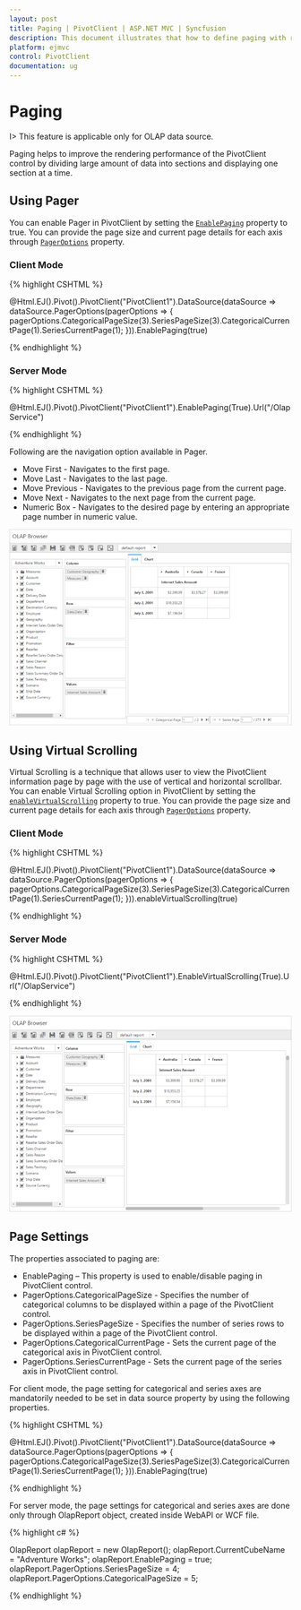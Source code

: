 ```yaml
---
layout: post
title: Paging | PivotClient | ASP.NET MVC | Syncfusion
description: This document illustrates that how to define paging with respective to the modes in ASP.NET MVC PivotClient control
platform: ejmvc
control: PivotClient
documentation: ug
---
```


# Paging

I> This feature is applicable only for OLAP data source.

Paging helps to improve the rendering performance of the PivotClient control by dividing large amount of data into sections and displaying one section at a time.

## Using Pager

You can enable Pager in PivotClient by setting the [`EnablePaging`](/js/api/ejpivotclient#members:enablePaging) property to true. You can provide the page size and current page details for each axis through [`PagerOptions`](/js/api/ejpivotclient#members:pagerOptions) property.

### Client Mode

{% highlight CSHTML %}

@Html.EJ().Pivot().PivotClient("PivotClient1").DataSource(dataSource => dataSource.PagerOptions(pagerOptions => { pagerOptions.CategoricalPageSize(3).SeriesPageSize(3).CategoricalCurrentPage(1).SeriesCurrentPage(1); })).EnablePaging(true)

{% endhighlight %}

### Server Mode

{% highlight CSHTML %}

@Html.EJ().Pivot().PivotClient("PivotClient1").EnablePaging(True).Url("/OlapService")

{% endhighlight %}

Following are the navigation option available in Pager.

* Move First - Navigates to the first page.
* Move Last - Navigates to the last page.
* Move Previous - Navigates to the previous page from the current page.
* Move Next - Navigates to the next page from the current page.
* Numeric Box - Navigates to the desired page by entering an appropriate page number in numeric value.

![Paging in ASP NET MVC pivot client control](Paging_images/paging.png)


## Using Virtual Scrolling

Virtual Scrolling is a technique that allows user to view the PivotClient information page by page with the use of vertical and horizontal scrollbar. You can enable Virtual Scrolling option in PivotClient by setting the [`enableVirtualScrolling`](/js/api/ejpivotclient#members:enablevirtualscrolling) property to true. You can provide the page size and current page details for each axis through [`PagerOptions`](/js/api/ejpivotclient#members:pagerOptions) property.

### Client Mode

{% highlight CSHTML %}

@Html.EJ().Pivot().PivotClient("PivotClient1").DataSource(dataSource => dataSource.PagerOptions(pagerOptions => { pagerOptions.CategoricalPageSize(3).SeriesPageSize(3).CategoricalCurrentPage(1).SeriesCurrentPage(1); })).enableVirtualScrolling(true)

{% endhighlight %}

### Server Mode

{% highlight CSHTML %}

@Html.EJ().Pivot().PivotClient("PivotClient1").EnableVirtualScrolling(True).Url("/OlapService")

{% endhighlight %}

![Virtual scrolling in ASP NET MVC pivot client control](Paging_images/virtual-scrolling.png)

## Page Settings

The properties associated to paging are:
* EnablePaging – This property is used to enable/disable paging in PivotClient control.
* PagerOptions.CategoricalPageSize - Specifies the number of categorical columns to be displayed within a page of the PivotClient control.
* PagerOptions.SeriesPageSize - Specifies the number of series rows to be displayed within a page of the PivotClient control.
* PagerOptions.CategoricalCurrentPage - Sets the current page of the categorical axis in PivotClient control.
* PagerOptions.SeriesCurrentPage - Sets the current page of the series axis in PivotClient control.

For client mode, the page setting for categorical and series axes are mandatorily needed to be set in data source property by using the following properties.

{% highlight CSHTML %}

@Html.EJ().Pivot().PivotClient("PivotClient1").DataSource(dataSource => dataSource.PagerOptions(pagerOptions => { pagerOptions.CategoricalPageSize(3).SeriesPageSize(3).CategoricalCurrentPage(1).SeriesCurrentPage(1); })).EnablePaging(true)

{% endhighlight %}

For server mode, the page settings for categorical and series axes are done only through OlapReport object, created inside WebAPI or WCF file.

{% highlight c# %}

OlapReport olapReport = new OlapReport();
olapReport.CurrentCubeName = "Adventure Works";
olapReport.EnablePaging = true;
olapReport.PagerOptions.SeriesPageSize = 4;
olapReport.PagerOptions.CategoricalPageSize = 5;

{% endhighlight %}